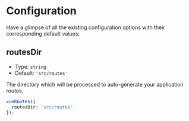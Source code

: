 # Configuration

Have a glimpse of all the existing configuration options with their corresponding default values:

## routesDir

- Type: `string`
- Default: `'src/routes'`

The directory which will be processed to auto-generate your application routes.

```ts
vueRoutes({
  routesDir: 'src/routes',
});
```
